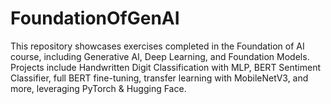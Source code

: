 # FoundationOfGenAI
This repository showcases exercises completed in the Foundation of AI course, including Generative AI, Deep Learning, and Foundation Models. Projects include Handwritten Digit Classification with MLP, BERT Sentiment Classifier, full BERT fine-tuning, transfer learning with MobileNetV3, and more, leveraging PyTorch &amp; Hugging Face.
